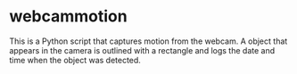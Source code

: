 # webcammotion

This is a Python script that captures motion from the webcam. A object that appears in the camera is outlined with a rectangle and logs the date and time when the object was detected.

